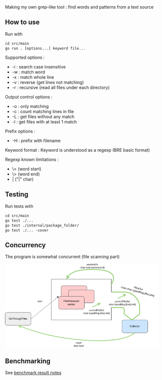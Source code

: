 Making my own grep-like tool : find words and patterns from a text source

## How to use
Run with 
```
cd src/main
go run . [options...] keyword file...
```

Supported options :
- -i : search case insensitive
- -w : match word
- -x : match whole line
- -v : reverse (get lines not matching)
- -r : recursive (read all files under each directory)

Output control options :
- -o : only matching
- -c : count matching lines in file
- -L : get files without any match
- -l : get files with at least 1 match

Prefix options :
- -H : prefix with filename

Keyword format : Keyword is understood as a regexp (BRE basic format)

Regexp known limitations : 
- \\< (word start)
- \\> (word end)
- | ("|" char)

## Testing 
Run tests with
```
cd src/main
go test ./...
go test ./internal/package_folder/
go test ./... -cover
``` 

## Concurrency
The program is somewhat concurrent (file scanning part)

![Concurrency schema](./img/grep_like_tool_ccrcy.png)

## Benchmarking

See [benchmark result notes](./benchmark/out/results.md)

